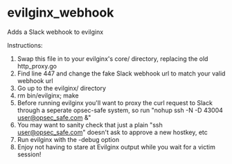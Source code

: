 # evilginx_webhook
Adds a Slack webhook to evilginx

Instructions:

1) Swap this file in to your evilginx's core/ directory, replacing the old http_proxy.go
2) Find line 447 and change the fake Slack webhook url to match your valid webhook url
3) Go up to the evilginx/ directory
4) rm bin/evilginx; make
5) Before running evilginx you'll want to proxy the curl request to Slack through a seperate opsec-safe system, so run "nohup ssh -N -D 43004 user@opsec_safe.com &"
6) You may want to sanity check that just a plain "ssh user@opsec_safe.com" doesn't ask to approve a new hostkey, etc
7) Run evilginx with the -debug option
8) Enjoy not having to stare at Evilginx output while you wait for a victim session!
